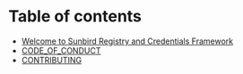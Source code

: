 # Table of contents

* [Welcome to Sunbird Registry and Credentials Framework](README.md)
* [CODE\_OF\_CONDUCT](code_of_conduct.md)
* [CONTRIBUTING](contributing.md)

